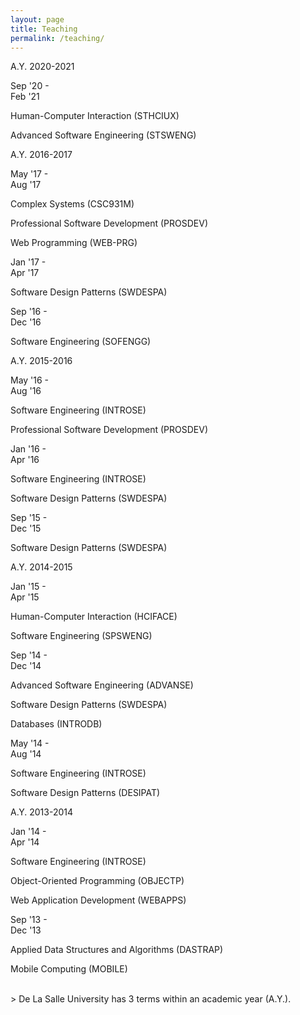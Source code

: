 ```yaml
---
layout: page
title: Teaching
permalink: /teaching/
---
```


<!-- Override column widths becuase of changes in content. -->
<style>
    .twocol-left-col {
        width: 15%;
    }

    .twocol-entry {
        width: 83%;
    }
</style>

<div class="twocol-content twocol-section">
    <p class="twocol-left-col"></p>
    <p class="twocol-entry">A.Y. 2020-2021</p>
</div>

<div class="twocol-content">
    <p class="twocol-left-col">Sep '20 - Feb '21</p>
    <div class="twocol-entry">
        <p><span class="twocol-entry-main">Human-Computer Interaction</span> (STHCIUX)</p>
        <p><span class="twocol-entry-main">Advanced Software Engineering</span> (STSWENG)</p>
    </div>
</div>

<div class="twocol-content twocol-section">
    <p class="twocol-left-col"></p>
    <p class="twocol-entry">A.Y. 2016-2017</p>
</div>

<div class="twocol-content">
    <p class="twocol-left-col">May '17 - Aug '17</p>
    <div class="twocol-entry">
        <p><span class="twocol-entry-main">Complex Systems</span> (CSC931M)</p>
        <p><span class="twocol-entry-main">Professional Software Development</span> (PROSDEV)</p>
        <p><span class="twocol-entry-main">Web Programming</span> (WEB-PRG)</p>
    </div>
</div>

<div class="twocol-content">
    <p class="twocol-left-col">Jan '17 - Apr '17</p>
    <div class="twocol-entry">
        <p><span class="twocol-entry-main">Software Design Patterns</span> (SWDESPA)</p>
    </div>
</div>

<div class="twocol-content">
    <p class="twocol-left-col">Sep '16 - Dec '16</p>
    <div class="twocol-entry">
        <p><span class="twocol-entry-main">Software Engineering</span> (SOFENGG)</p>
    </div>
</div>

<div class="twocol-content twocol-section">
    <p class="twocol-left-col"></p>
    <p class="twocol-entry">A.Y. 2015-2016</p>
</div>

<div class="twocol-content">
    <p class="twocol-left-col">May '16 - Aug '16</p>
    <div class="twocol-entry">
        <p><span class="twocol-entry-main">Software Engineering</span> (INTROSE)</p>
        <p><span class="twocol-entry-main">Professional Software Development</span> (PROSDEV)</p>
    </div>
</div>

<div class="twocol-content">
    <p class="twocol-left-col">Jan '16 - Apr '16</p>
    <div class="twocol-entry">
        <p><span class="twocol-entry-main">Software Engineering</span> (INTROSE)</p>
        <p><span class="twocol-entry-main">Software Design Patterns</span> (SWDESPA)</p>
    </div>
</div>

<div class="twocol-content">
    <p class="twocol-left-col">Sep '15 - Dec '15</p>
    <div class="twocol-entry">
        <p><span class="twocol-entry-main">Software Design Patterns</span> (SWDESPA)</p>
    </div>
</div>

<div class="twocol-content twocol-section">
    <p class="twocol-left-col"></p>
    <p class="twocol-entry">A.Y. 2014-2015</p>
</div>

<div class="twocol-content">
    <p class="twocol-left-col">Jan '15 - Apr '15</p>
    <div class="twocol-entry">
        <p><span class="twocol-entry-main">Human-Computer Interaction</span> (HCIFACE)</p>
        <p><span class="twocol-entry-main">Software Engineering</span> (SPSWENG)</p>
    </div>
</div>

<div class="twocol-content">
    <p class="twocol-left-col">Sep '14 - Dec '14</p>
    <div class="twocol-entry">
        <p><span class="twocol-entry-main">Advanced Software Engineering</span> (ADVANSE)</p>
        <p><span class="twocol-entry-main">Software Design Patterns</span> (SWDESPA)</p>
        <p><span class="twocol-entry-main">Databases</span> (INTRODB)</p>
    </div>
</div>

<div class="twocol-content">
    <p class="twocol-left-col">May '14 - Aug '14</p>
    <div class="twocol-entry">
        <p><span class="twocol-entry-main">Software Engineering</span> (INTROSE)</p>
        <p><span class="twocol-entry-main">Software Design Patterns</span> (DESIPAT)</p>
    </div>
</div>

<div class="twocol-content twocol-section">
    <p class="twocol-left-col"></p>
    <p class="twocol-entry">A.Y. 2013-2014</p>
</div>

<div class="twocol-content">
    <p class="twocol-left-col">Jan '14 - Apr '14</p>
    <div class="twocol-entry">
        <p><span class="twocol-entry-main">Software Engineering</span> (INTROSE)</p>
        <p><span class="twocol-entry-main">Object-Oriented Programming</span> (OBJECTP)</p>
        <p><span class="twocol-entry-main">Web Application Development</span> (WEBAPPS)</p>
    </div>
</div>

<div class="twocol-content">
    <p class="twocol-left-col">Sep '13 - Dec '13</p>
    <div class="twocol-entry">
        <p><span class="twocol-entry-main">Applied Data Structures and Algorithms</span> (DASTRAP)</p>
        <p><span class="twocol-entry-main">Mobile Computing</span> (MOBILE)</p>
    </div>
</div>

<br>
> De La Salle University has 3 terms within an academic year (A.Y.).